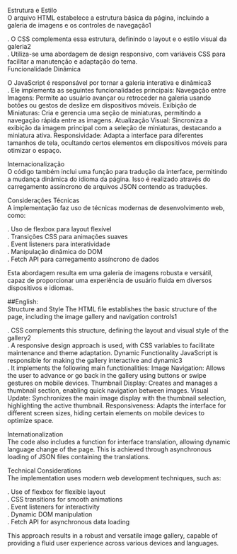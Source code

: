 Estrutura e Estilo  
O arquivo HTML estabelece a estrutura básica da página, incluindo a galeria de imagens e os controles de navegação1  

. O CSS complementa essa estrutura, definindo o layout e o estilo visual da galeria2  
. Utiliza-se uma abordagem de design responsivo, com variáveis CSS para facilitar a manutenção e adaptação do tema.  
Funcionalidade Dinâmica  

O JavaScript é responsável por tornar a galeria interativa e dinâmica3  
. Ele implementa as seguintes funcionalidades principais: Navegação entre Imagens: Permite ao usuário avançar ou retroceder na galeria usando botões ou gestos de deslize em dispositivos móveis. Exibição de Miniaturas: Cria e gerencia uma seção de miniaturas, permitindo a navegação rápida entre as imagens. Atualização Visual: Sincroniza a exibição da imagem principal com a seleção de miniaturas, destacando a miniatura ativa. Responsividade: Adapta a interface para diferentes tamanhos de tela, ocultando certos elementos em dispositivos móveis para otimizar o espaço.  

Internacionalização  
O código também inclui uma função para tradução da interface, permitindo a mudança dinâmica do idioma da página. Isso é realizado através do carregamento assíncrono de arquivos JSON contendo as traduções.  

Considerações Técnicas  
A implementação faz uso de técnicas modernas de desenvolvimento web, como:  

. Uso de flexbox para layout flexível  
. Transições CSS para animações suaves  
. Event listeners para interatividade  
. Manipulação dinâmica do DOM  
. Fetch API para carregamento assíncrono de dados  

Esta abordagem resulta em uma galeria de imagens robusta e versátil, capaz de proporcionar uma experiência de usuário fluida em diversos dispositivos e idiomas.  

##English:  
Structure and Style The HTML file establishes the basic structure of the page, including the image gallery and navigation controls1  

. CSS complements this structure, defining the layout and visual style of the gallery2  
. A responsive design approach is used, with CSS variables to facilitate maintenance and theme adaptation. Dynamic Functionality JavaScript is responsible for making the gallery interactive and dynamic3  
. It implements the following main functionalities: Image Navigation: Allows the user to advance or go back in the gallery using buttons or swipe gestures on mobile devices. Thumbnail Display: Creates and manages a thumbnail section, enabling quick  navigation between images. Visual Update: Synchronizes the main image display with the thumbnail selection, highlighting the active thumbnail. Responsiveness: Adapts the interface for different screen sizes, hiding certain elements on mobile devices to optimize space.  

Internationalization  
The code also includes a function for interface translation, allowing dynamic language change of the page. This is achieved through asynchronous loading of JSON files containing the translations.   

Technical Considerations  
The implementation uses modern web development techniques, such as:  

. Use of flexbox for flexible layout  
. CSS transitions for smooth animations  
. Event listeners for interactivity   
. Dynamic DOM manipulation  
. Fetch API for asynchronous data loading  

This approach results in a robust and versatile image gallery, capable of providing a fluid user experience across various devices and languages.  
